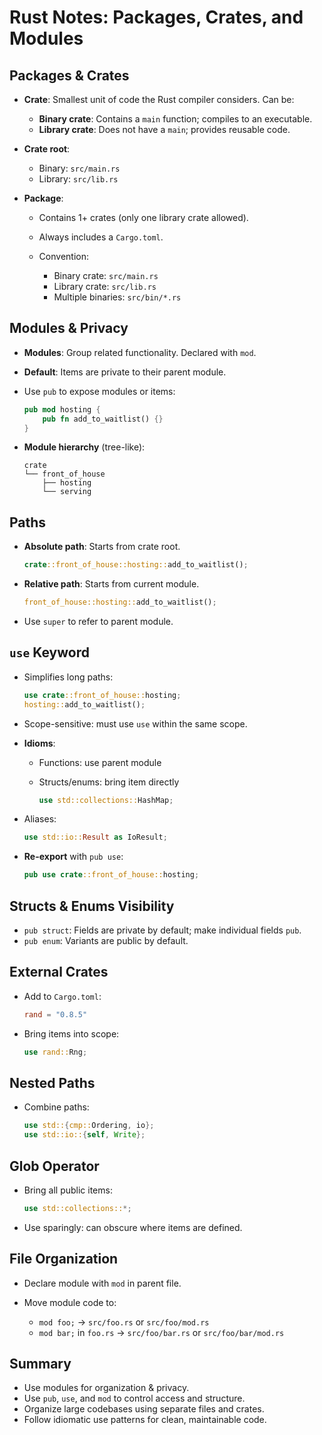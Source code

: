 # Rust Notes: Packages, Crates, and Modules

## Packages & Crates

* **Crate**: Smallest unit of code the Rust compiler considers. Can be:

  * **Binary crate**: Contains a `main` function; compiles to an executable.
  * **Library crate**: Does not have a `main`; provides reusable code.
* **Crate root**:

  * Binary: `src/main.rs`
  * Library: `src/lib.rs`
* **Package**:

  * Contains 1+ crates (only one library crate allowed).
  * Always includes a `Cargo.toml`.
  * Convention:

    * Binary crate: `src/main.rs`
    * Library crate: `src/lib.rs`
    * Multiple binaries: `src/bin/*.rs`

## Modules & Privacy

* **Modules**: Group related functionality. Declared with `mod`.
* **Default**: Items are private to their parent module.
* Use `pub` to expose modules or items:

  ```rust
  pub mod hosting {
      pub fn add_to_waitlist() {}
  }
  ```
* **Module hierarchy** (tree-like):

  ```text
  crate
  └── front_of_house
      ├── hosting
      └── serving
  ```

## Paths

* **Absolute path**: Starts from crate root.

  ```rust
  crate::front_of_house::hosting::add_to_waitlist();
  ```
* **Relative path**: Starts from current module.

  ```rust
  front_of_house::hosting::add_to_waitlist();
  ```
* Use `super` to refer to parent module.

## `use` Keyword

* Simplifies long paths:

  ```rust
  use crate::front_of_house::hosting;
  hosting::add_to_waitlist();
  ```
* Scope-sensitive: must use `use` within the same scope.
* **Idioms**:

  * Functions: use parent module
  * Structs/enums: bring item directly

    ```rust
    use std::collections::HashMap;
    ```
* Aliases:

  ```rust
  use std::io::Result as IoResult;
  ```
* **Re-export** with `pub use`:

  ```rust
  pub use crate::front_of_house::hosting;
  ```

## Structs & Enums Visibility

* `pub struct`: Fields are private by default; make individual fields `pub`.
* `pub enum`: Variants are public by default.

## External Crates

* Add to `Cargo.toml`:

  ```toml
  rand = "0.8.5"
  ```
* Bring items into scope:

  ```rust
  use rand::Rng;
  ```

## Nested Paths

* Combine paths:

  ```rust
  use std::{cmp::Ordering, io};
  use std::io::{self, Write};
  ```

## Glob Operator

* Bring all public items:

  ```rust
  use std::collections::*;
  ```
* Use sparingly: can obscure where items are defined.

## File Organization

* Declare module with `mod` in parent file.
* Move module code to:

  * `mod foo;` → `src/foo.rs` or `src/foo/mod.rs`
  * `mod bar;` in `foo.rs` → `src/foo/bar.rs` or `src/foo/bar/mod.rs`

## Summary

* Use modules for organization & privacy.
* Use `pub`, `use`, and `mod` to control access and structure.
* Organize large codebases using separate files and crates.
* Follow idiomatic use patterns for clean, maintainable code.
